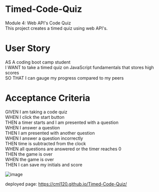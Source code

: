 # Timed-Code-Quiz
Module 4: Web API's Code Quiz  
This project creates a timed quiz using web API's.


# User Story
AS A coding boot camp student  
I WANT to take a timed quiz on JavaScript fundamentals that stores high scores  
SO THAT I can gauge my progress compared to my peers  

# Acceptance Criteria
GIVEN I am taking a code quiz  
WHEN I click the start button  
THEN a timer starts and I am presented with a question  
WHEN I answer a question  
THEN I am presented with another question  
WHEN I answer a question incorrectly  
THEN time is subtracted from the clock  
WHEN all questions are answered or the timer reaches 0  
THEN the game is over  
WHEN the game is over  
THEN I can save my initials and score  


![image](https://user-images.githubusercontent.com/126404917/229387244-e467db10-b482-41e4-840a-f18450c42786.png)
  

  
deployed page: https://cml120.github.io/Timed-Code-Quiz/

